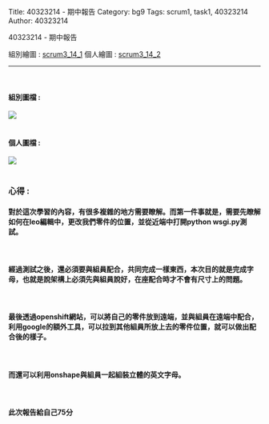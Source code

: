 Title: 40323214 - 期中報告
Category: bg9
Tags: scrum1, task1, 40323214
Author: 40323214


40323214 - 期中報告

<!-- PELICAN_END_SUMMARY -->

組別繪圖 : <a href="http://2016spring-40323250.rhcloud.com/bg9/task2_homework">scrum3_14_1</a>
個人繪圖 : <a href="http://2016spring-40323214.rhcloud.com/bg9/scrum3_14_2">scrum3_14_2</a> 
<hr>
</br>
<h4>組別圖檔 :</h4> 
<img src="./../files/bg9/14_1.png">
</br>
</br>
<h4>個人圖檔 : </h4>
<img src="./../files/bg9/14_2.png">
</br>
</br>
<h3>心得 :</h3>
<h4>對於這次學習的內容，有很多複雜的地方需要瞭解。而第一件事就是，需要先瞭解如何在leo編輯中，更改我們零件的位置，並從近端中打開python wsgi.py測試。</h4>
</br>
<h4>經過測試之後，還必須要與組員配合，共同完成一樣東西，本次目的就是完成字母，也就是說架構上必須先與組員說好，在座配合時才不會有尺寸上的問題。</h4>
</br>
<h4>最後透過openshift網站，可以將自己的零件放到遠端，並與組員在遠端中配合，利用google的額外工具，可以拉到其他組員所放上去的零件位置，就可以做出配合後的樣子。</h4>
</br>
<h4>而還可以利用onshape與組員一起組裝立體的英文字母。</h4>
</br>
<h4>此次報告給自己75分</h4>